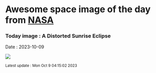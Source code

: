 
# Awesome space image of the day from [NASA](https://api.nasa.gov/)

### Today image : A Distorted Sunrise Eclipse
Date : 2023-10-09

![](https://apod.nasa.gov/apod/image/2310/DistortedSunrise_Chasiotis_1080.jpg)

<small>Latest update : Mon Oct  9 04:15:02 2023</small>
        